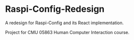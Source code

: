 # Raspi-Config-Redesign

A redesign for Raspi-Config and its React implementation. 

Project for CMU 05863 Human Computer Interaction course.
